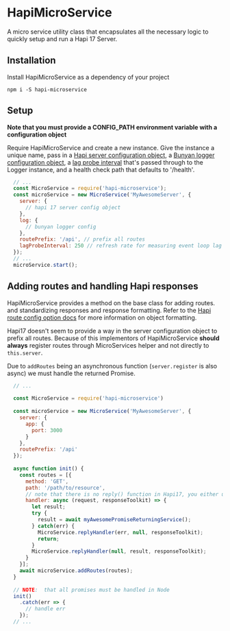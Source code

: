 HapiMicroService
============

A micro service utility class that encapsulates all the necessary logic 
to quickly setup and run a Hapi 17 Server.

## Installation

Install HapiMicroService as a dependency of your project
```
npm i -S hapi-microservice
```

## Setup

**Note that you must provide a CONFIG_PATH environment variable with a configuration object**

Require HapiMicroService and create a new instance. Give the instance a unique name,
pass in a [Hapi server configuration object](https://hapijs.com/api#server.options), 
a [Bunyan logger configuration object](https://github.com/trentm/node-bunyan#constructor-api),
a [lag probe interval](https://github.com/pebble/event-loop-lag#event-loop-lagnumber) 
that's passed through to the Logger instance,
and a health check path that defaults to '/health'.
```javascript
  // ...
  const MicroService = require('hapi-microservice'); 
  const microService = new MicroService('MyAwesomeServer', {
    server: {
      // hapi 17 server config object
    },
    log: {
      // bunyan logger config 
    },
    routePrefix: '/api', // prefix all routes
    lagProbeInterval: 250 // refresh rate for measuring event loop lag (in ms)
  });
  // ... 
  microService.start();
```

## Adding routes and handling Hapi responses

HapiMicroService provides a method on the base class for adding routes. and standardizing responses and 
response formatting. Refer to the [Hapi route config option docs](https://hapijs.com/api/#route-options) for more information on
object formatting.

Hapi17 doesn't seem to provide a way in the server configuration object to prefix all routes. Because of this 
implementors of HapiMicroService **should always** register routes through MicroServices helper and not directly
to `this.server`.

Due to `addRoutes` being an asynchronous function (`server.register` is also async) we must handle the returned Promise.

```javascript
  // ...
 
  const MicroService = require('hapi-microservice') 
  
  const microService = new MicroService('MyAwesomeServer', {
    server: {
      app: {
        port: 3000
      }
    },
    routePrefix: '/api'
  });
  
  async function init() {
    const routes = [{
      method: 'GET',
      path: '/path/to/resource',
      // note that there is no reply() function in Hapi17, you either use `responseToolkit` or return a value
      handler: async (request, responseToolkit) => {
        let result;
        try {
          result = await myAwesomePromiseReturningService();
        } catch(err) {
          MicroService.replyHandler(err, null, responseToolkit);
          return;
        }
        MicroService.replyHandler(null, result, responseToolkit);
      } 
    }];
    await microService.addRoutes(routes);
  }
  
  // NOTE:  that all promises must be handled in Node
  init()
    .catch(err => {
      // handle err
    });
  // ...
```
